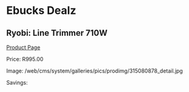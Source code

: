 
# Ebucks Dealz
## Ryobi: Line Trimmer 710W
[Product Page](https://www.ebucks.com/web/shop/productSelected.do?prodId=315080878&catId=714965764)

Price: R995.00

Image: /web/cms/system/galleries/pics/prodimg/315080878_detail.jpg

Savings: 


	